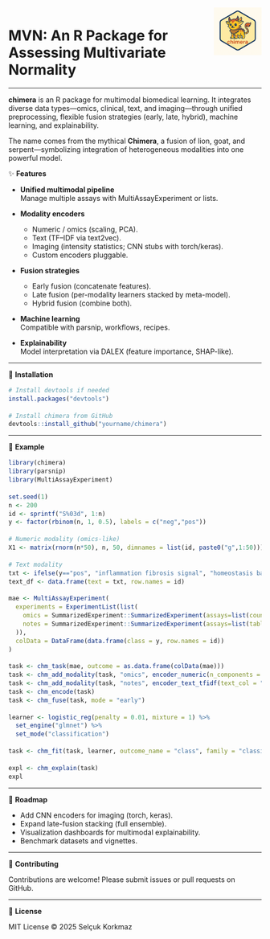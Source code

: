 <img src="man/figures/chimera_mascot.png" align="right" width="95"/>


# MVN: An R Package for Assessing Multivariate Normality

---

**chimera** is an R package for multimodal biomedical learning. It integrates diverse data types—omics, clinical, text, and imaging—through unified preprocessing, flexible fusion strategies (early, late, hybrid), machine learning, and explainability.

The name comes from the mythical **Chimera**, a fusion of lion, goat, and serpent—symbolizing integration of heterogeneous modalities into one powerful model.

✨ **Features**

- **Unified multimodal pipeline**  
  Manage multiple assays with MultiAssayExperiment or lists.

- **Modality encoders**  
  - Numeric / omics (scaling, PCA).  
  - Text (TF–IDF via text2vec).  
  - Imaging (intensity statistics; CNN stubs with torch/keras).  
  - Custom encoders pluggable.

- **Fusion strategies**  
  - Early fusion (concatenate features).  
  - Late fusion (per-modality learners stacked by meta-model).  
  - Hybrid fusion (combine both).

- **Machine learning**  
  Compatible with parsnip, workflows, recipes.

- **Explainability**  
  Model interpretation via DALEX (feature importance, SHAP-like).

---

🔧 **Installation**

```r
# Install devtools if needed
install.packages("devtools")

# Install chimera from GitHub
devtools::install_github("yourname/chimera")
```

---

🚀 **Example**

```r
library(chimera)
library(parsnip)
library(MultiAssayExperiment)

set.seed(1)
n <- 200
id <- sprintf("S%03d", 1:n)
y <- factor(rbinom(n, 1, 0.5), labels = c("neg","pos"))

# Numeric modality (omics-like)
X1 <- matrix(rnorm(n*50), n, 50, dimnames = list(id, paste0("g",1:50)))

# Text modality
txt <- ifelse(y=="pos", "inflammation fibrosis signal", "homeostasis baseline normal")
text_df <- data.frame(text = txt, row.names = id)

mae <- MultiAssayExperiment(
  experiments = ExperimentList(list(
    omics = SummarizedExperiment::SummarizedExperiment(assays=list(counts=X1)),
    notes = SummarizedExperiment::SummarizedExperiment(assays=list(table=text_df))
  )),
  colData = DataFrame(data.frame(class = y, row.names = id))
)

task <- chm_task(mae, outcome = as.data.frame(colData(mae)))
task <- chm_add_modality(task, "omics", encoder_numeric(n_components = 10))
task <- chm_add_modality(task, "notes", encoder_text_tfidf(text_col = "text"))
task <- chm_encode(task)
task <- chm_fuse(task, mode = "early")

learner <- logistic_reg(penalty = 0.01, mixture = 1) %>%
  set_engine("glmnet") %>%
  set_mode("classification")

task <- chm_fit(task, learner, outcome_name = "class", family = "classification")

expl <- chm_explain(task)
expl
```

---

📖 **Roadmap**

- Add CNN encoders for imaging (torch, keras).  
- Expand late-fusion stacking (full ensemble).  
- Visualization dashboards for multimodal explainability.  
- Benchmark datasets and vignettes.

---

🤝 **Contributing**

Contributions are welcome! Please submit issues or pull requests on GitHub.

---

📜 **License**

MIT License © 2025 Selçuk Korkmaz
